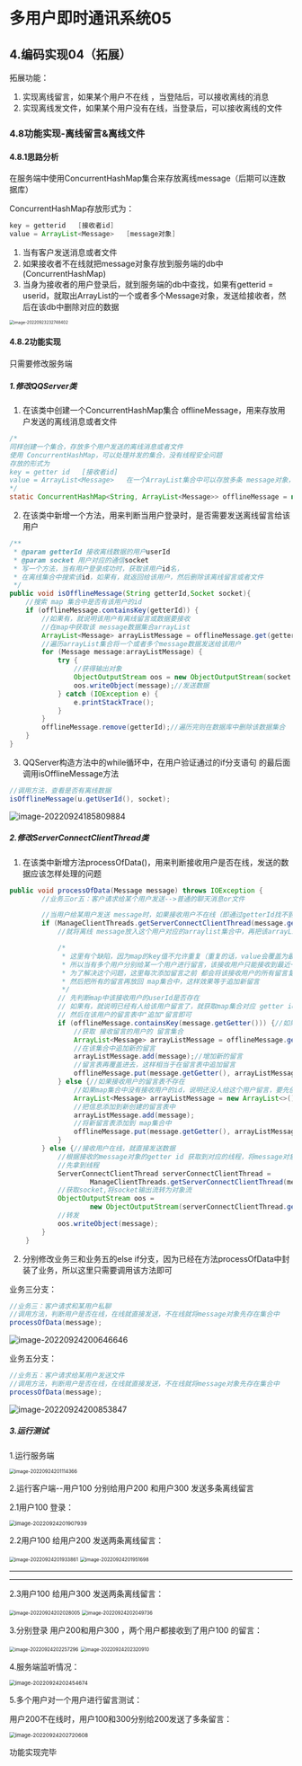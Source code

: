 # 多用户即时通讯系统05

## 4.编码实现04（拓展）

拓展功能：

1. 实现离线留言，如果某个用户不在线  ，当登陆后，可以接收离线的消息
2. 实现离线发文件，如果某个用户没有在线，当登录后，可以接收离线的文件

### 4.8功能实现-离线留言&离线文件

#### 4.8.1思路分析

在服务端中使用ConcurrentHashMap集合来存放离线message（后期可以连数据库）

ConcurrentHashMap存放形式为：

```java
key = getterid   [接收者id]
value = ArrayList<Message>   [message对象]
```

1. 当有客户发送消息或者文件
2. 如果接收者不在线就把message对象存放到服务端的db中(ConcurrentHashMap)
3. 当身为接收者的用户登录后，就到服务端的db中查找，如果有getterid = userid，就取出ArrayList的一个或者多个Message对象，发送给接收者，然后在该db中删除对应的数据

<img src="https://liyuelian.oss-cn-shenzhen.aliyuncs.com/imgs/image-20220923232748402.png" alt="image-20220923232748402" style="zoom:50%;" />

#### 4.8.2功能实现

只需要修改服务端

##### 1.修改QQServer类

1. 在该类中创建一个ConcurrentHashMap集合 offlineMessage，用来存放用户发送的离线消息或者文件

```java
/*
同样创建一个集合，存放多个用户发送的离线消息或者文件
使用 ConcurrentHashMap，可以处理并发的集合，没有线程安全问题
存放的形式为
key = getter id   [接收者id]
value = ArrayList<Message>   在一个ArrayList集合中可以存放多条 message对象，实现多条留言或者文件
*/
static ConcurrentHashMap<String, ArrayList<Message>> offlineMessage = new ConcurrentHashMap<>();
```

2. 在该类中新增一个方法，用来判断当用户登录时，是否需要发送离线留言给该用户

```java
/**
 * @param getterId 接收离线数据的用户userId
 * @param socket 用户对应的通信socket
 * 写一个方法，当有用户登录成功时，获取该用户id名，
 * 在离线集合中搜索该id，如果有，就返回给该用户，然后删除该离线留言或者文件
 */
public void isOfflineMessage(String getterId,Socket socket){
    //搜索 map 集合中是否有该用户的id
    if (offlineMessage.containsKey(getterId)) {
        //如果有，就说明该用户有离线留言或数据要接收
        //在map中获取该 message数据集合arrayList
        ArrayList<Message> arrayListMessage = offlineMessage.get(getterId);
        //遍历arrayList集合将一个或者多个message数据发送给该用户
        for (Message message:arrayListMessage) {
            try {
                //获得输出对象
                ObjectOutputStream oos = new ObjectOutputStream(socket.getOutputStream());
                oos.writeObject(message);//发送数据
            } catch (IOException e) {
                e.printStackTrace();
            }
        }
        offlineMessage.remove(getterId);//遍历完则在数据库中删除该数据集合
    }
}
```

3. QQServer构造方法中的while循环中，在用户验证通过的if分支语句 的最后面调用isOfflineMessage方法

```java
//调用方法，查看是否有离线数据
isOfflineMessage(u.getUserId(), socket);
```

![image-20220924185809884](https://liyuelian.oss-cn-shenzhen.aliyuncs.com/imgs/image-20220924185809884.png)



##### 2.修改ServerConnectClientThread类

1. 在该类中新增方法processOfData()，用来判断接收用户是否在线，发送的数据应该怎样处理的问题

```java
public void processOfData(Message message) throws IOException {
        //业务三or五：客户请求给某个用户发送-->普通的聊天消息or文件

        //当用户给某用户发送 message时，如果接收用户不在线（即通过getterId找不到该用户的通讯线程）
        if (ManageClientThreads.getServerConnectClientThread(message.getGetter()) == null) {
            //就将离线 message放入这个用户对应的arraylist集合中，再把该arrayList集合放到 map中

            /*
             * 这里有个缺陷，因为map的key值不允许重复（重复的话，value会覆盖为最新值），
             * 所以当有多个用户分别给某一个用户进行留言，该接收用户只能接收到最近一个人的离线留言
             * 为了解决这个问题，这里每次添加留言之前 都会将该接收用户的所有留言复制一份，再在 最后添加新的留言
             * 然后把所有的留言再放回 map集合中，这样效果等于追加新留言
             */
            // 先判断map中该接收用户的userId是否存在
            // 如果有，就说明已经有人给该用户留言了，就获取map集合对应 getter id的arraylist留言表
            // 然后在该用户的留言表中"追加"留言即可
            if (offlineMessage.containsKey(message.getGetter())) {//如果接收用户的留言表已经存在
                //获取 接收留言的用户的 留言集合
                ArrayList<Message> arrayListMessage = offlineMessage.get(message.getGetter());
                //在该集合中追加新的留言
                arrayListMessage.add(message);//增加新的留言
                //留言表再覆盖进去，这样相当于在留言表中追加留言
                offlineMessage.put(message.getGetter(), arrayListMessage);
            } else {//如果接收用户的留言表不存在
                //如果map集合中没有接收用户的id，说明还没人给这个用户留言，要先创建一个留言表arrayListMessage
                ArrayList<Message> arrayListMessage = new ArrayList<>();
                //把信息添加到新创建的留言表中
                arrayListMessage.add(message);
                //将新留言表添加到 map集合中
                offlineMessage.put(message.getGetter(), arrayListMessage);
            }
        } else {//接收用户在线，就直接发送数据
            //根据接收的message对象的getter id 获取到对应的线程，将message对象进行转发
            //先拿到线程
            ServerConnectClientThread serverConnectClientThread =
                    ManageClientThreads.getServerConnectClientThread(message.getGetter());
            //获取socket,将socket输出流转为对象流
            ObjectOutputStream oos =
                    new ObjectOutputStream(serverConnectClientThread.getSocket().getOutputStream());
            //转发
            oos.writeObject(message);
        }
    }
```

2. 分别修改业务三和业务五的else if分支，因为已经在方法processOfData中封装了业务，所以这里只需要调用该方法即可

业务三分支：

```java
//业务三：客户请求和某用户私聊
//调用方法，判断用户是否在线，在线就直接发送，不在线就将message对象先存在集合中
processOfData(message);
```

![image-20220924200646646](https://liyuelian.oss-cn-shenzhen.aliyuncs.com/imgs/image-20220924200646646.png)

业务五分支：

```java
//业务五：客户请求给某用户发送文件
//调用方法，判断用户是否在线，在线就直接发送，不在线就将message对象先存在集合中
processOfData(message);
```

![image-20220924200853847](https://liyuelian.oss-cn-shenzhen.aliyuncs.com/imgs/image-20220924200853847.png)



##### 3.运行测试

1.运行服务端

<img src="https://liyuelian.oss-cn-shenzhen.aliyuncs.com/imgs/image-20220924201114366.png" alt="image-20220924201114366" style="zoom:60%;" />



2.运行客户端--用户100 分别给用户200 和用户300 发送多条离线留言

2.1用户100 登录：

<img src="https://liyuelian.oss-cn-shenzhen.aliyuncs.com/imgs/image-20220924201907939.png" alt="image-20220924201907939" style="zoom:67%;" />

2.2用户100 给用户200 发送两条离线留言：

<img src="https://liyuelian.oss-cn-shenzhen.aliyuncs.com/imgs/image-20220924201933861.png" alt="image-20220924201933861" style="zoom:60%;" /> <img src="https://liyuelian.oss-cn-shenzhen.aliyuncs.com/imgs/image-20220924201951698.png" alt="image-20220924201951698" style="zoom:60%;" />

***

***

2.3用户100 给用户300 发送两条离线留言：

<img src="https://liyuelian.oss-cn-shenzhen.aliyuncs.com/imgs/image-20220924202028005.png" alt="image-20220924202028005" style="zoom:60%;" /> <img src="https://liyuelian.oss-cn-shenzhen.aliyuncs.com/imgs/image-20220924202049736.png" alt="image-20220924202049736" style="zoom:60%;" />



3.分别登录 用户200和用户300 ，两个用户都接收到了用户100 的留言：

<img src="https://liyuelian.oss-cn-shenzhen.aliyuncs.com/imgs/image-20220924202257296.png" alt="image-20220924202257296" style="zoom: 59%;" /> <img src="https://liyuelian.oss-cn-shenzhen.aliyuncs.com/imgs/image-20220924202320910.png" alt="image-20220924202320910" style="zoom:59%;" />

4.服务端监听情况：

<img src="https://liyuelian.oss-cn-shenzhen.aliyuncs.com/imgs/image-20220924202454674.png" alt="image-20220924202454674" style="zoom:67%;" />

5.多个用户对一个用户进行留言测试：

用户200不在线时，用户100和300分别给200发送了多条留言：

<img src="https://liyuelian.oss-cn-shenzhen.aliyuncs.com/imgs/image-20220924202720608.png" alt="image-20220924202720608" style="zoom:67%;" />

功能实现完毕

